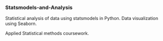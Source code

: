 ### Statsmodels-and-Analysis

Statistical analysis of data using statsmodels in Python. Data visualization using Seaborn.

Applied Statistical methods coursework.
